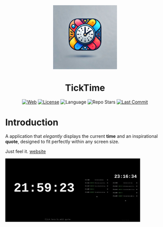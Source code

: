 <div align="center">
  <img src="https://github.com/xj63/TickTime/raw/main/public/ticktime.jpg" width="40%">
</div>

<h1 align="center">TickTime</h1>

<div align="center">

[![Web](https://img.shields.io/badge/Website-ticktime.xj63.fun-blue?style=flat-square&color=purple)](https://ticktime.xj63.fun)
[![License](https://img.shields.io/github/license/xj63/TickTime?style=flat-square&label=License)](./LICENSE)
![Language](https://img.shields.io/badge/Language-vue-lightgreen?style=flat-square)
![Repo Stars](https://img.shields.io/github/stars/xj63/TickTime?style=flat-square&label=%E2%9C%A8%20Stars)
[![Last Commit](https://img.shields.io/github/last-commit/xj63/TickTime?style=flat-square&label=%F0%9F%94%A5%20Last%20commit&color=orange)](https://github.com/xj63/TickTime/activity)

</div>

# Introduction

A application that *elegantly* displays the current **time** and an inspirational **quote**, designed to fit perfectly within any screen size.

Just feel it. [website](https://ticktime.xj63.fun/?quote=Click+here+to+edit+quote.&records=2024-12-18T13.41.50Z_Click+here+to+edit+notes.%7E2024-12-18T13.43.26Z_All+the+data+is+stored+in+the+URL+link.%7E2024-12-18T13.44.49Z_You+can+share+this+link+to+your+friends+to+get+the+same+page.%7E2024-12-18T13.46.02Z%7E2024-12-18T13.46.03Z_Click+right+time+to+add+snap.)

<div style="display: flex; align-items: center;">
  <img src="https://github.com/xj63/TickTime/raw/main/docs.assets/complex.png" alt="TickTime complex" height="200">
  <img src="https://github.com/xj63/TickTime/raw/main/docs.assets/complex-mobile.png" alt="TickTime complex mobile" height="200">
</div>
